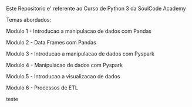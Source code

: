 
Este Repositorio e' referente ao Curso de Python 3 da SoulCode Academy

Temas abordados:

Modulo 1 - Introducao a manipulacao de dados com Pandas

Modulo 2 - Data Frames com Pandas

Modulo 3 - Introducao a manipulacao de dados com Pyspark

Modulo 4 - Manipulacao de dados com Pyspark

Modulo 5 - Introducao a visualizacao de dados

Modulo 6 - Processos de ETL

teste